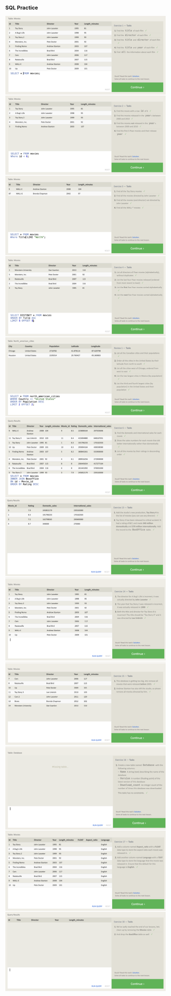 ### SQL Practice
![Exercise 1](401/1.png)\
![Exercise 2](401/2.png)\
![Exercise 3](401/3.png)\
![Exercise 4](401/4.png)\
![Exercise 5](401/5.png)\
![Exercise 6](401/6.png)\
![Exercise 13](401/13.png)\
![Exercise 14](401/14.png)\
![Exercise 15](401/15.png)\
![Exercise 16](401/16.png)\
![Exercise 17](401/17.png)\
![Exercise 18](401/18.png)